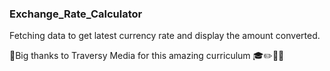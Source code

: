 ### Exchange_Rate_Calculator

Fetching data to get latest currency rate and display the amount converted.

:pray:Big thanks to Traversy Media for this amazing curriculum :mortar_board::pencil2::closed_book::tada:
